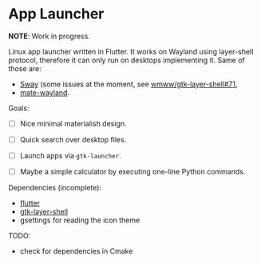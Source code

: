 # App Launcher

**NOTE**: Work in progress.

Linux app launcher written in Flutter. It works on Wayland using layer-shell protocol, therefore it can only run on desktops implementing it. Same of those are:
- [Sway](https://swaywm.org/) (some issues at the moment, see [wmww/gtk-layer-shell#71](https://github.com/wmww/gtk-layer-shell/issues/71),
- [mate-wayland](https://snapcraft.io/mate-wayland).

Goals:
- [ ] Nice minimal materialish design.
- [ ] Quick search over desktop files.
- [ ] Launch apps via `gtk-launcher`.
- [ ] Maybe a simple calculator by executing one-line Python commands.


Dependencies (incomplete):
- [flutter](https://flutter.io)
- [gtk-layer-shell](https://github.com/wmww/gtk-layer-shell/)
- gsettings for reading the icon theme

TODO:
- check for dependencies in Cmake